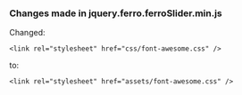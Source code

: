 ### Changes made in jquery.ferro.ferroSlider.min.js

Changed:

    <link rel="stylesheet" href="css/font-awesome.css" />

to:

    <link rel="stylesheet" href="assets/font-awesome.css" />
